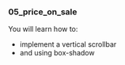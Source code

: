 ### 05_price_on_sale  
  
You will learn how to:
 - implement a vertical scrollbar  
 - and using box-shadow  